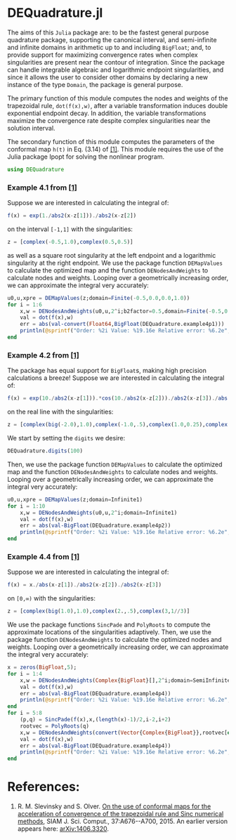 # DEQuadrature.jl

The aims of this `Julia` package are: to be the fastest general purpose quadrature package,
supporting the canonical interval, and semi-infinite and infinite domains in arithmetic up to
and including `BigFloat`; and, to provide support for maximizing convergence rates when complex
singularities are present near the contour of integration. Since the package can handle integrable
algebraic and logarithmic endpoint singularities, and since it allows the user to consider other
domains by declaring a new instance of the type `Domain`, the package is general purpose.

The primary function of this module computes the nodes and weights
of the trapezoidal rule, `dot(f(x),w)`, after a variable transformation induces
double exponential endpoint decay. In addition, the variable transformations
maximize the convergence rate despite complex singularities near the solution interval.

The secondary function of this module computes the parameters of the
conformal map `h(t)` in Eq. (3.14) of <a href="http://dx.doi.org/10.1137/140978363">[1]</a>.
This module requires the use of the Julia package Ipopt for solving the nonlinear program.

```julia
using DEQuadrature
```

### Example 4.1 from <a href="http://dx.doi.org/10.1137/140978363">[1]</a>

Suppose we are interested in calculating the integral of:

```julia
f(x) = exp(1./abs2(x-z[1]))./abs2(x-z[2])
```

on the interval `[-1,1]` with the singularities:

```julia
z = [complex(-0.5,1.0),complex(0.5,0.5)]
```

as well as a square root singularity at the left endpoint and a logarithmic singularity at the right endpoint. We use the package function `DEMapValues` to calculate the optimized map and the function `DENodesAndWeights` to calculate nodes and weights. Looping over a geometrically increasing order, we can approximate the integral very accurately:

```julia
u0,u,xpre = DEMapValues(z;domain=Finite(-0.5,0.0,0.0,1.0))
for i = 1:6
	x,w = DENodesAndWeights(u0,u,2^i;b2factor=0.5,domain=Finite(-0.5,0.0,0.0,1.0))
	val = dot(f(x),w)
	err = abs(val-convert(Float64,BigFloat(DEQuadrature.example4p1)))
	println(@sprintf("Order: %2i Value: %19.16e Relative error: %6.2e",i,val,err))
end
```

### Example 4.2 from <a href="http://dx.doi.org/10.1137/140978363">[1]</a>

The package has equal support for `BigFloat`s, making high precision calculations a breeze! Suppose we are interested in calculating the integral of:

```julia
f(x) = exp(10./abs2(x-z[1])).*cos(10./abs2(x-z[2]))./abs2(x-z[3])./abs(x-z[4])
```

on the real line with the singularities:

```julia
z = [complex(big(-2.0),1.0),complex(-1.0,.5),complex(1.0,0.25),complex(2.0,1.0)]
```

We start by setting the `digits` we desire:

```julia
DEQuadrature.digits(100)
```

Then, we use the package function `DEMapValues` to calculate the optimized map and the function `DENodesAndWeights` to calculate nodes and weights. Looping over a geometrically increasing order, we can approximate the integral very accurately:

```julia
u0,u,xpre = DEMapValues(z;domain=Infinite1)
for i = 1:10
	x,w = DENodesAndWeights(u0,u,2^i;domain=Infinite1)
	val = dot(f(x),w)
	err = abs(val-BigFloat(DEQuadrature.example4p2))
	println(@sprintf("Order: %2i Value: %19.16e Relative error: %6.2e",i,val,err))
end
```

### Example 4.4 from <a href="http://dx.doi.org/10.1137/140978363">[1]</a>

Suppose we are interested in calculating the integral of:

```julia
f(x) = x./abs(x-z[1])./abs2(x-z[2])./abs2(x-z[3])
```

on `[0,∞)` with the singularities:

```julia
z = [complex(big(1.0),1.0),complex(2.,.5),complex(3,1//3)]
```

We use the package functions `SincPade` and `PolyRoots` to compute the approximate locations of the singularities adaptively. Then, we use the package function `DENodesAndWeights` to calculate the optimized nodes and weights. Looping over a geometrically increasing order, we can approximate the integral very accurately:

```julia
x = zeros(BigFloat,5);
for i = 1:4
	x,w = DENodesAndWeights(Complex{BigFloat}[],2^i;domain=SemiInfinite2)
	val = dot(f(x),w)
	err = abs(val-BigFloat(DEQuadrature.example4p4))
	println(@sprintf("Order: %2i Value: %19.16e Relative error: %6.2e",i,val,err))
end
for i = 5:8
	(p,q) = SincPade(f(x),x,(length(x)-1)/2,i-2,i+2)
	rootvec = PolyRoots(q)
	x,w = DENodesAndWeights(convert(Vector{Complex{BigFloat}},rootvec[end-4:2:end]),2^i;domain=SemiInfinite2,Hint=25)
	val = dot(f(x),w)
	err = abs(val-BigFloat(DEQuadrature.example4p4))
	println(@sprintf("Order: %2i Value: %19.16e Relative error: %6.2e",i,val,err))
end
```


# References:


   1.	R. M. Slevinsky and S. Olver. <a href="http://dx.doi.org/10.1137/140978363">On the use of conformal maps
		for the acceleration of convergence of the trapezoidal rule
		and Sinc numerical methods</a>, SIAM J. Sci. Comput., 37:A676--A700, 2015.
    An earlier version appears here: <a href="http://arxiv.org/abs/1406.3320"> arXiv:1406.3320</a>.

